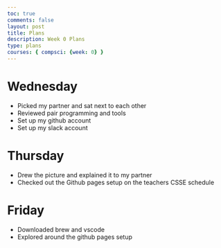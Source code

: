 ```yaml
---
toc: true
comments: false
layout: post
title: Plans
description: Week 0 Plans 
type: plans
courses: { compsci: {week: 0} }
---
```


# Wednesday  

- Picked my partner and sat next to each other 
- Reviewed pair programming and tools 
- Set up my github account
- Set up my slack account 

# Thursday 

- Drew the picture and explained it to my partner 
- Checked out the Github pages setup on the teachers CSSE schedule 

# Friday 

- Downloaded brew and vscode 
- Explored around the github pages setup 